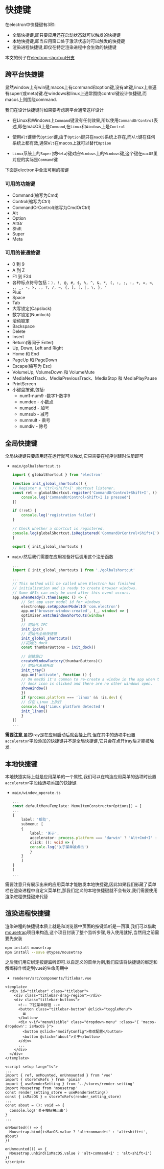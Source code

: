 # 快捷键

在electron中快捷键有3种:

+ 全局快捷键,即只要应用还在启动状态就可以触发的快捷键
+ 本地快捷键,即当应用窗口处于激活状态时可以触发的快捷键
+ 渲染进程快捷键,即仅在特定渲染进程中会生效的快捷键

本文的例子在[electron-shortcut分支](https://github.com/hsz1273327/TutorialForFront-EndWeb/tree/electron-shortcut)

## 跨平台快捷键

显然window上有win键,macos上有command和option键,没有alt键,linux上普遍有super(或meta)键.在windows和linux上通常围绕control键设计快捷键,而macos上则围绕command.

我们在设计快捷键时如果要考虑跨平台通常这样设计

+ 在Linux和Windows上`Command`键没有任何效果,所以使用`CommandOrControl`表述,即在macOS上是`Command`,在`Linux`和`Windows`上是`Control`

+ 使用`Alt`键替代`Option`键,由于`Option`键只在`macOS`系统上存在,而`Alt`键在任何系统上都有效,通常`Alt`在macos上就可以替代`Option`

+ `Linux`系统上的`Super`(或`Meta`)键对应`Windows`上的`Windows`键,这个键在`macOS`里对应的实际是`Command`键

下面是electron中合法可用的按键

### 可用的功能键

+ Command(缩写为Cmd)
+ Control(缩写为Ctrl)
+ CommandOrControl(缩写为CmdOrCtrl)
+ Alt
+ Option
+ AltGr
+ Shift
+ Super
+ Meta

### 可用的普通按键

+ 0 到 9
+ A 到 Z
+ F1 到 F24
+ 各种标点符号包括：`), !, @, #, $, %, ^, &, *, (, :, ;, :, +, =, <, ,, _, -, >, ., ?, /, ~, {, ], [, |, \, }, "`
+ Plus
+ Space
+ Tab
+ 大写锁定(Capslock)
+ 数字锁定(Numlock)
+ 滚动锁定
+ Backspace
+ Delete
+ Insert
+ Return(等同于 Enter)
+ Up, Down, Left and Right
+ Home 和 End
+ PageUp 和 PageDown
+ Escape(缩写为 Esc)
+ VolumeUp, VolumeDown 和 VolumeMute
+ MediaNextTrack、MediaPreviousTrack、MediaStop 和 MediaPlayPause
+ PrintScreen
+ 小键盘按键,包括:
    + num1-num9 -数字1-数字9
    + numdec - 小数点
    + numadd - 加号
    + numsub - 减号
    + nummult - 乘号
    + numdiv - 除号

## 全局快捷键

全局快捷键只要应用还在运行就可以触发,它只需要在程序创建时注册即可

+ `main/golbalshortcut.ts`

    ```typescript
    import { globalShortcut } from 'electron'

    function init_global_shortcuts() {
    // Register a 'Ctrl+Shift+I' shortcut listener.
    const ret = globalShortcut.register('CommandOrControl+Shift+I', () => {
        console.log('CommandOrControl+Shift+I is pressed')
    })

    if (!ret) {
        console.log('registration failed')
    }

    // Check whether a shortcut is registered.
    console.log(globalShortcut.isRegistered('CommandOrControl+Shift+I'))
    }

    export { init_global_shortcuts }
    ```

+ `main/`然后我们需要在应用准备好后调用这个注册函数

    ```typescript
    ...
    import { init_global_shortcuts } from './golbalshortcut'

    ...
    // This method will be called when Electron has finished
    // initialization and is ready to create browser windows.
    // Some APIs can only be used after this event occurs.
    app.whenReady().then(async () => {
        // Set app user model id for windows
        electronApp.setAppUserModelId('com.electron')
        app.on('browser-window-created', (_, window) => {
        optimizer.watchWindowShortcuts(window)
        })
        // 初始化 IPC
        init_ipc()
        // 初始化全局快捷键
        init_global_shortcuts()
        //初始化 dock
        const thumbarButtons = init_dock()
        
        // 创建窗口
        createWindowFactory(thumbarButtons)()
        // 初始化系统托盘
        init_tray()
        app.on('activate', function () {
        // On macOS it's common to re-create a window in the app when the
        // dock icon is clicked and there are no other windows open.
        showWindow()
        })
        if (process.platform === 'linux' && !is.dev) {
        // 仅在 Linux 上执行
        console.log('Linux platform detected')
        init_linux()
        }
    })
    ...

    ```

**需要注意**,虽然tray是在应用启动后就会挂上的,但在其中的选项中设置`accelerator`字段添加的快捷键并不是全局快捷键,它只会在点开tray后才能被触发.

## 本地快捷键

本地快捷实际上就是应用菜单的一个属性,我们可以在构造应用菜单的选项时设置`accelerator`字段给选项添加的快捷键.

+ `main/window_operate.ts`

    ```typescript
    ...
    const defaultMenuTemplate: MenuItemConstructorOptions[] = [
    ...
    {
        label: '帮助',
        submenu: [
        {
            label: '关于',
            accelerator: process.platform === 'darwin' ? 'Alt+Cmd+I' : 'Alt+Shift+I', // 设置快捷键
            click: (): void => {
            console.log('关于菜单被点击')
            }
        }
        ]
    }
    ]
    ...
    ```

需要注意只有展示出来的应用菜单才能触发本地快捷键,因此如果我们影藏了菜单栏在渲染进程中自定义菜单栏,那我们定义的本地快捷键就不会有效,我们需要使用渲染进程快捷键来代替


## 渲染进程快捷键

渲染进程的快捷键本质上就是和浏览器中页面的按键监听是一回事,我们可以借助[mousetrap](https://github.com/ccampbell/mousetrap)项目来构造,这个项目封装了整个监听步骤,导入使用就好,当然用之前需要先安装

```bash
npm install mousetrap
npm install --save @types/mousetrap
```

之后我们用它绑定按键监听即可.以自定义的菜单为例,我们应该将快捷键的绑定和解绑操作绑定到vue的生命周期中

+ `renderer/src/components/Titlebar.vue`

```vue
<template>
  <div id="titlebar" class="titlebar">
    <div class="titlebar-drag-region"></div>
    <div class="titlebar-buttons">
      <!-- 下拉菜单按钮 -->
      <button class="titlebar-button" @click="toggleMenu">
        ☰
      </button>
      <div v-if="menuVisible" class="dropdown-menu" :class="{ 'macos-dropdown': isMacOS }">
        <button @click="modifyConfig">修改配置</button>
        <button @click="about">关于</button>
      </div>
      ...
    </div>
  </div>
</template>

<script setup lang="ts">
...
import { ref, onMounted, onUnmounted } from 'vue'
import { storeToRefs } from 'pinia'
import { useRenderSetting } from '../stores/render-setting'
import Mousetrap from 'mousetrap'
const render_setting_store = useRenderSetting()
const { isMacOS } = storeToRefs(render_setting_store)
...
const about = (): void => {
  console.log('关于按钮被点击')
}
...

onMounted(() => {
  Mousetrap.bind(isMacOS.value ? 'alt+command+i' : 'alt+shift+i', about)
})

onUnmounted(() => {
  Mousetrap.unbind(isMacOS.value ? 'alt+command+i' : 'alt+shift+i')
})
</script>
```

